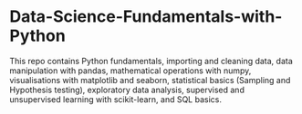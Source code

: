 # Data-Science-Fundamentals-with-Python
This repo contains Python fundamentals, importing and cleaning data, data manipulation with pandas, mathematical operations with numpy, visualisations with matplotlib and seaborn, statistical basics (Sampling and Hypothesis testing), exploratory data analysis, supervised and unsupervised learning with scikit-learn, and SQL basics.
